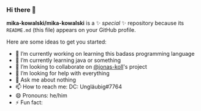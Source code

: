 ### Hi there 👋

**mika-kowalski/mika-kowalski** is a ✨ _special_ ✨ repository because its `README.md` (this file) appears on your GitHub profile.

Here are some ideas to get you started:

- 🔭 I’m currently working on learning this badass programming language
- 🌱 I’m currently learning java or something
- 👯 I’m looking to collaborate on <a href="https://github.com/jonas-koll">@jonas-koll</a>'s project
- 🤔 I’m looking for help with everything
- 💬 Ask me about nothing
- 📫 How to reach me: DC: Ungläubig#7764
- 😄 Pronouns: he/him
- ⚡ Fun fact: 

